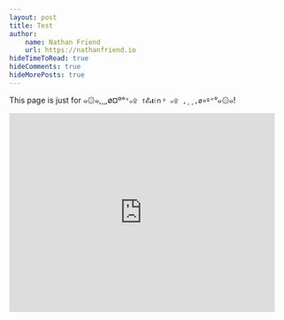 ```yaml
---
layout: post
title: Test
author:
    name: Nathan Friend
    url: https://nathanfriend.io
hideTimeToRead: true
hideComments: true
hideMorePosts: true
---
```


This page is just for ๑۞๑,¸¸,ø¤º°`°๑۩ т𝓔𝓈𝐭𝔦ｎᵍ ๑۩ ,¸¸,ø¤º°`°๑۞๑!

<iframe src="https://giphy.com/embed/gw3IWyGkC0rsazTi" width="480" height="360" frameBorder="0" class="giphy-embed" allowFullScreen></iframe><p></p>
